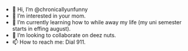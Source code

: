 - 👋 Hi, I’m @chronicallyunfunny
- 👀 I’m interested in your mom.
- 🌱 I’m currently learning how to while away my life (my uni semester starts in effing august).
- 💞️ I’m looking to collaborate on deez nuts.
- 📫 How to reach me: Dial 911.

